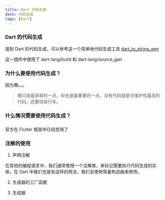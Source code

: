 ```yaml
---
title: Dart 代码生成
date: 代码生成
tags: [Dart]
---
```


### Dart 的代码生成

提到 Dart 的代码生成，可以参考这一个简单地代码生成工具 [dart_to_string_gen](https://github.com/hellowmq/dart_to_string_gen)

这一插件中使用了 dart-lang/build 和 dart-lang/source_gen

> 

<!--分割线-->

<!--more-->

### 为什么要使用代码生成？

因为懒。。。

> 懒只是最简单的一点，却也是最重要的一点。没有代码就是可维护性最高的代码，还要啥自行车。

### 什么情况需要使用代码生成？


### 

官方在 Flutter 框架中已经禁用了


### 注解的使用

1. 声明注解

在其他的编程语言中，我们通常使用一个注解类，来标记需要执行代码生成的实体。在 Dart 中我们也是有这样的用法，我们会使用常量构造器来修饰。

2. 生成器的工厂函数

3. 生成器












